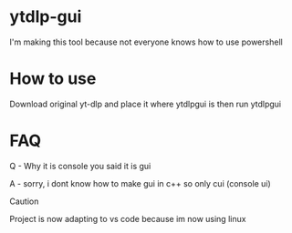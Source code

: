 # ytdlp-gui
I'm making this tool because not everyone knows how to use powershell
# How to use
Download original yt-dlp and place it where ytdlpgui is
then run ytdlpgui
# FAQ
Q - Why it is console you said it is gui

A - sorry, i dont know how to make gui in c++ so only cui (console ui)

> [!CAUTION]
> Project is now adapting to vs code because im now using linux
